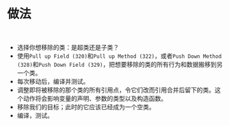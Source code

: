 # 做法

<br>

- 选择你想移除的类：是超类还是子类？
- 使用`Pull up Field (320)`和`Pull up Method (322)`，或者`Push Down Method (328)`和`Push Down Field (329)`，把想要移除的类的所有行为和数据搬移到另一个类。
- 每次移动后，编译并测试。
- 调整即将被移除的那个类的所有引用点，令它们改而引用合并后留下的类。这个动作将会影响变量的声明、参数的类型以及构造函数。
- 移除我们的目标；此时的它应该已经成为一个空类。
- 编译，测试。

<br>

